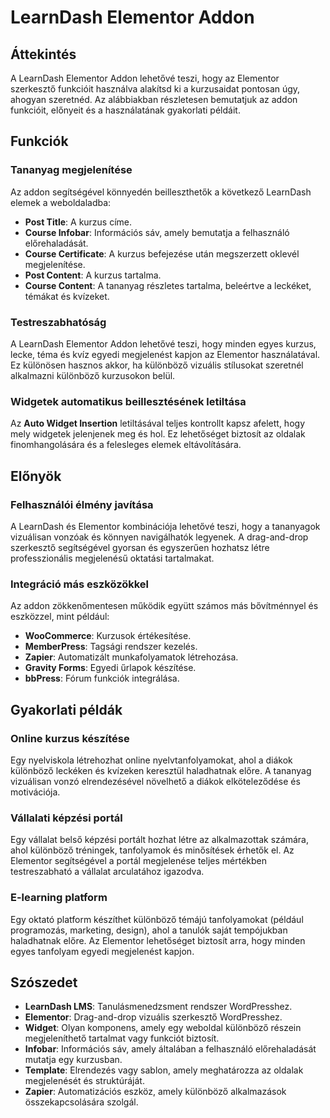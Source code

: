 # LearnDash Elementor Addon

## Áttekintés

A LearnDash Elementor Addon lehetővé teszi, hogy az Elementor szerkesztő funkcióit használva alakítsd ki a kurzusaidat pontosan úgy, ahogyan szeretnéd. Az alábbiakban részletesen bemutatjuk az addon funkcióit, előnyeit és a használatának gyakorlati példáit.

## Funkciók

### Tananyag megjelenítése
Az addon segítségével könnyedén beilleszthetők a következő LearnDash elemek a weboldaladba:
- **Post Title**: A kurzus címe.
- **Course Infobar**: Információs sáv, amely bemutatja a felhasználó előrehaladását.
- **Course Certificate**: A kurzus befejezése után megszerzett oklevél megjelenítése.
- **Post Content**: A kurzus tartalma.
- **Course Content**: A tananyag részletes tartalma, beleértve a leckéket, témákat és kvízeket.

### Testreszabhatóság
A LearnDash Elementor Addon lehetővé teszi, hogy minden egyes kurzus, lecke, téma és kvíz egyedi megjelenést kapjon az Elementor használatával. Ez különösen hasznos akkor, ha különböző vizuális stílusokat szeretnél alkalmazni különböző kurzusokon belül.

### Widgetek automatikus beillesztésének letiltása
Az **Auto Widget Insertion** letiltásával teljes kontrollt kapsz afelett, hogy mely widgetek jelenjenek meg és hol. Ez lehetőséget biztosít az oldalak finomhangolására és a felesleges elemek eltávolítására.

## Előnyök

### Felhasználói élmény javítása
A LearnDash és Elementor kombinációja lehetővé teszi, hogy a tananyagok vizuálisan vonzóak és könnyen navigálhatók legyenek. A drag-and-drop szerkesztő segítségével gyorsan és egyszerűen hozhatsz létre professzionális megjelenésű oktatási tartalmakat.

### Integráció más eszközökkel
Az addon zökkenőmentesen működik együtt számos más bővítménnyel és eszközzel, mint például:
- **WooCommerce**: Kurzusok értékesítése.
- **MemberPress**: Tagsági rendszer kezelés.
- **Zapier**: Automatizált munkafolyamatok létrehozása.
- **Gravity Forms**: Egyedi űrlapok készítése.
- **bbPress**: Fórum funkciók integrálása.

## Gyakorlati példák

### Online kurzus készítése
Egy nyelviskola létrehozhat online nyelvtanfolyamokat, ahol a diákok különböző leckéken és kvízeken keresztül haladhatnak előre. A tananyag vizuálisan vonzó elrendezésével növelhető a diákok elköteleződése és motivációja.

### Vállalati képzési portál
Egy vállalat belső képzési portált hozhat létre az alkalmazottak számára, ahol különböző tréningek, tanfolyamok és minősítések érhetők el. Az Elementor segítségével a portál megjelenése teljes mértékben testreszabható a vállalat arculatához igazodva.

### E-learning platform
Egy oktató platform készíthet különböző témájú tanfolyamokat (például programozás, marketing, design), ahol a tanulók saját tempójukban haladhatnak előre. Az Elementor lehetőséget biztosít arra, hogy minden egyes tanfolyam egyedi megjelenést kapjon.

## Szószedet
- **LearnDash LMS**: Tanulásmenedzsment rendszer WordPresshez.
- **Elementor**: Drag-and-drop vizuális szerkesztő WordPresshez.
- **Widget**: Olyan komponens, amely egy weboldal különböző részein megjeleníthető tartalmat vagy funkciót biztosít.
- **Infobar**: Információs sáv, amely általában a felhasználó előrehaladását mutatja egy kurzusban.
- **Template**: Elrendezés vagy sablon, amely meghatározza az oldalak megjelenését és struktúráját.
- **Zapier**: Automatizációs eszköz, amely különböző alkalmazások összekapcsolására szolgál.